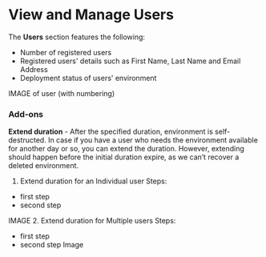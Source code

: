 # View and Manage Users

The **Users** section features the following:

* Number of registered users
* Registered users' details such as First Name, Last Name and Email Address
* Deployment status of users' environment

IMAGE of user (with numbering)

### **Add-ons**

**Extend duration** - After the specified duration, environment is self-destructed. In case if you have a user who needs the environment available for another day or so, you can extend the duration. However, extending should happen before the initial duration expire, as we can’t recover a deleted environment.

1. Extend duration for an Individual user
Steps:
* first step
* second step

IMAGE
2. Extend duration for Multiple users
Steps:
* first step
* second step
Image
